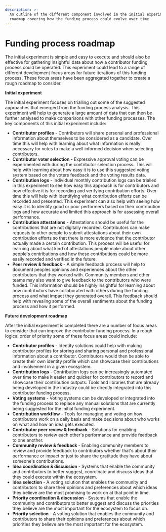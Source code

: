 ```yaml
---
description: >-
  An outline of the different component involved in the initial experiment and a
  roadmap covering how the funding process could evolve over time
---
```


# Funding process roadmap

The initial experiment is simple and easy to execute and should also be effective for gathering insightful data about how a contributor funding process could be operated. This experiment could lead to a range of different development focus areas for future iterations of this funding process. These focus areas have been aggregated together to create a rough roadmap to consider.



**Initial experiment**

The initial experiment focuses on trialling out some of the suggested approaches that emerged from the funding process analysis. This experiment will help to generate a large amount of data that can then be further analysed to make comparisons with other funding processes. The key components of this initial experiment include:

* **Contributor profiles** - Contributors will share personal and professional information about themselves to be considered as a candidate. Over time this will help with learning about what information is really necessary for votes to make a well informed decision when selecting contributors.
* **Contributor voter selection** - Expressive approval voting can be experimented with during the contributor selection process. This will help with learning about how easy it is to use this suggested voting system based on the voters feedback and the voting results data.
* **Contribution logs** - Individual monthly contribution logs can be trialled in this experiment to see how easy this approach is for contributors and how effective it is for recording and verifying contribution efforts. Over time this will help with identifying what contribution efforts can be recorded and presented. This experiment can also help with seeing how easy it is to identify good or poor performers based on their contribution logs and how accurate and limited this approach is for assessing overall performance.
* **Contribution attestations** - Attestations should be useful for the contributions that are not digitally recorded. Contributors can make requests to other people to submit attestations about their own contribution efforts so that there is more evidence that the contributor actually made a certain contribution. This process will be useful for learning about what kind of attestations people make about other people's contributions and how these contributions could be more easily recorded and verified in the future.
* **Peer review & feedback** - A simple feedback process will help to document peoples opinions and experiences about the other contributors that they worked with. Community members and other teams may also want to give feedback to the contributors who were funded. This information should be highly insightful for learning about how contributors have collaborated with others during the funding process and what impact they generated overall. This feedback should help with revealing some of the overall sentiments about the funding process and how it performed.



**Future development roadmap**

After the initial experiment is completed there are a number of focus areas to consider that can improve the contributor funding process. In a rough logical order of priority some of these focus areas could include:

* **Contributor profiles** - Identity solutions could help with making contributor profiles for storing and sharing personal and professional information about a contributor. Contributors would then be able to create their own identity profile which can showcase their contributions and involvement in a given ecosystem.
* **Contribution logs** - Contribution logs can be increasingly automated over time to make it easier and quicker for contributors to record and showcase their contribution outputs. Tools and libraries that are already being developed in the industry could be directly integrated into this contributor funding process.
* **Voting systems** - Voting systems can be developed or integrated into the funding process to replace any manual solutions that are currently being suggested for the initial funding experiment.
* **Contribution workflow** - Tools for managing and voting on how contributors work on a daily basis and make decisions about who works on what and how an idea gets executed.&#x20;
* **Contributor peer review & feedback** - Solutions for enabling contributors to review each other's performance and provide feedback to one another.
* **Community review & feedback** - Enabling community members to review and provide feedback to contributors whether that's about their performance or impact or just to share the gratitude they have about someone's contributions.
* **Idea coordination & discussion** - Systems that enable the community and contributors to better suggest, coordinate and discuss ideas that they could execute within the ecosystem.
* **Idea selection** - A voting solution that enables the community and contributors to share their opinions and preferences about which ideas they believe are the most promising to work on at that point in time.
* **Priority coordination & discussion** - Systems that enable the community and contributors to better suggest and discuss the priorities they believe are the most important for the ecosystem to focus on.
* **Priority selection** - A voting solution that enables the community and contributors to share their opinions and preferences about which priorities they believe are the most important for the ecosystem.
